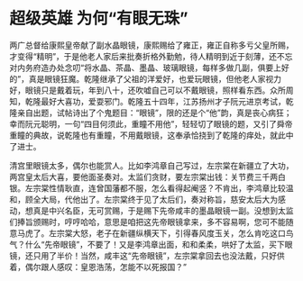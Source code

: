 # 超级英雄 为何“有眼无珠”

两广总督给康熙皇帝献了副水晶眼镜，康熙赐给了雍正，雍正自称多亏父皇所赐，才变得“精明”，于是他老人家后来批奏折格外勤勉，待人精明到近于刻薄，还不忘对内务府造办处念叨“将水晶、茶晶、墨晶、玻璃眼镜，每样多做几副，俱要上好的”，真是眼镜狂魔。乾隆继承了父祖的洋爱好，也爱玩眼镜，但他老人家视力好，眼镜只是戴着玩，年到八十，还吹嘘自己可以不戴眼镜，照样看东西。众所周知，乾隆最好大喜功，爱耍邪门。乾隆五十四年，江苏扬州才子阮元进京考试，乾隆亲自出题，试帖诗出了个鬼题目：“眼镜”，限的还是个“他”韵，真是丧心病狂；幸而阮元聪明，一句“四目何须此，重瞳不用他”，轻轻切了眼镜的题，又引了舜帝重瞳的典故，说乾隆也有重瞳，不用戴眼镜，这奉承恰挠到了乾隆的痒处，就此中了进士。 

清宫里眼镜太多，偶尔也能赏人。比如李鸿章自己写过，左宗棠在新疆立了大功，两宫皇太后大喜，要他面圣奏对。太监们贪财，要左宗棠出钱：关节费三千两白银。左宗棠性情耿直，连曾国藩都不服，怎么看得起阉竖？不肯出，李鸿章比较温和，顾全大局，代他出了。左宗棠终于见了太后们，奏对称旨，慈安太后大为感动，想真是中兴名臣，无可赏赐，于是赐下先帝咸丰的墨晶眼镜一副。没想到太监们捧旨颁赐时，哼哼哈哈，意思是咱把这先帝眼镜拿来，多不容易啊，您可不能随意马虎了。左宗棠大怒，老子在新疆纵横天下，引得春风度玉关，怎么肯吃这口鸟气？什么“先帝眼镜”，不要了！又是李鸿章出面，和和柔柔，哄好了太监，买下眼镜，还只用了半价！当然，咸丰这“先帝眼镜”，左宗棠拿回去也没法戴，只好供着，偶尔跟人感叹：皇恩浩荡，怎能不以死报国？”